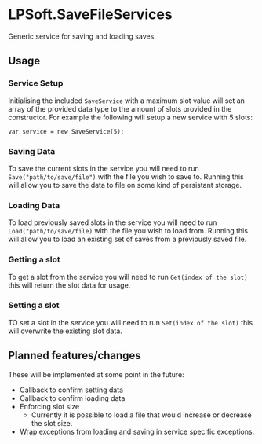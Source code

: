 # LPSoft.SaveFileServices
Generic service for saving and loading saves.

## Usage

###  Service Setup

Initialising the included `SaveService` with a maximum slot value will set an array of the provided data type to the amount of slots provided in the constructor. For example the following will setup a new service with 5 slots:

```
var service = new SaveService(5);
```

### Saving Data

To save the current slots in the service you will need to run `Save("path/to/save/file")` with the file you wish to save to. Running this will allow you to save the data to file on some kind of persistant storage.

### Loading Data

To load previously saved slots in the service you will need to run `Load("path/to/save/file)` with the file you wish to load from. Running this will allow you to load an existing set of saves from a previously saved file.

### Getting a slot

To get a slot from the service you will need to run `Get(index of the slot)` this will return the slot data for usage.

### Setting a slot

TO set a slot in the service you will need to run `Set(index of the slot)` this will overwrite the existing slot data.

## Planned features/changes

These will be implemented at some point in the future:

- Callback to confirm setting data
- Callback to confirm loading data
- Enforcing slot size
    - Currently it is possible to load a file that would increase or decrease the slot size.
- Wrap exceptions from loading and saving in service specific exceptions.
